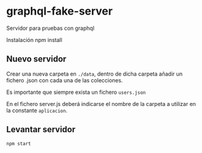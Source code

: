 # graphql-fake-server
Servidor para pruebas con graphql

Instalación npm install

## Nuevo servidor

Crear una nueva carpeta en `./data`, dentro de dicha carpeta añadir un fichero .json con cada una de las colecciones.

Es importante que siempre exista un fichero `users.json`

En el fichero server.js deberá indicarse el nombre de la carpeta a utilizar en la constante `aplicacion`.


## Levantar servidor

`npm start`